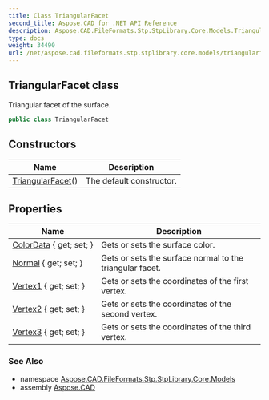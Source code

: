 ```yaml
---
title: Class TriangularFacet
second_title: Aspose.CAD for .NET API Reference
description: Aspose.CAD.FileFormats.Stp.StpLibrary.Core.Models.TriangularFacet class. Triangular facet of the surface
type: docs
weight: 34490
url: /net/aspose.cad.fileformats.stp.stplibrary.core.models/triangularfacet/
---
```

## TriangularFacet class

Triangular facet of the surface.

```csharp
public class TriangularFacet
```

## Constructors

| Name | Description |
| --- | --- |
| [TriangularFacet](triangularfacet/)() | The default constructor. |

## Properties

| Name | Description |
| --- | --- |
| [ColorData](../../aspose.cad.fileformats.stp.stplibrary.core.models/triangularfacet/colordata/) { get; set; } | Gets or sets the surface color. |
| [Normal](../../aspose.cad.fileformats.stp.stplibrary.core.models/triangularfacet/normal/) { get; set; } | Gets or sets the surface normal to the triangular facet. |
| [Vertex1](../../aspose.cad.fileformats.stp.stplibrary.core.models/triangularfacet/vertex1/) { get; set; } | Gets or sets the coordinates of the first vertex. |
| [Vertex2](../../aspose.cad.fileformats.stp.stplibrary.core.models/triangularfacet/vertex2/) { get; set; } | Gets or sets the coordinates of the second vertex. |
| [Vertex3](../../aspose.cad.fileformats.stp.stplibrary.core.models/triangularfacet/vertex3/) { get; set; } | Gets or sets the coordinates of the third vertex. |

### See Also

* namespace [Aspose.CAD.FileFormats.Stp.StpLibrary.Core.Models](../../aspose.cad.fileformats.stp.stplibrary.core.models/)
* assembly [Aspose.CAD](../../)


